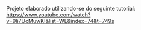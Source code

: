 Projeto elaborado utilizando-se do seguinte tutorial: https://www.youtube.com/watch?v=9li7UcMuwKI&list=WL&index=74&t=749s
